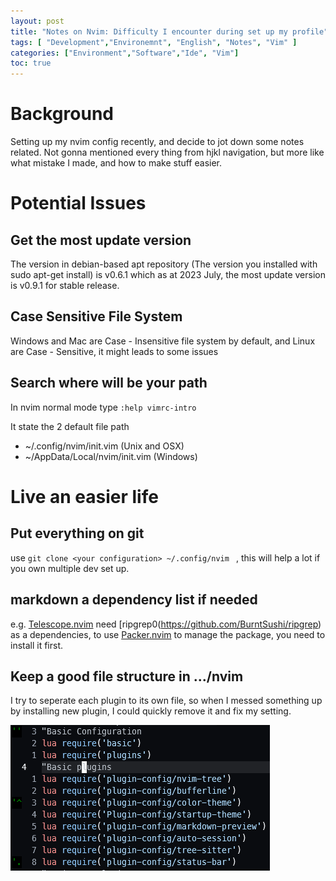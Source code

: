 ```yaml
---
layout: post
title: "Notes on Nvim: Difficulty I encounter during set up my profile"
tags: [ "Development","Environemnt", "English", "Notes", "Vim" ]
categories: ["Environment","Software","Ide", "Vim"]
toc: true
---
```


# Background
Setting up my nvim config recently, and decide to jot down some notes related. Not gonna mentioned every thing from hjkl navigation, but more like what mistake I made, and how to make stuff easier.

# Potential Issues
## Get the most update version
The version in debian-based apt repository (The version you installed with sudo apt-get install) is v0.6.1 which as at 2023 July, the most update version is v0.9.1 for stable release.

## Case Sensitive File System
Windows and Mac are Case - Insensitive file system by default, and Linux are Case - Sensitive, it might leads to some issues

## Search where will be your path 
In nvim normal mode type `:help vimrc-intro`

It state the 2 default file path
- ~/.config/nvim/init.vim         (Unix and OSX) 
- ~/AppData/Local/nvim/init.vim   (Windows) 

# Live an easier life
## Put everything on git

use `git clone <your configuration> ~/.config/nvim ` , this will help a lot if you own multiple dev set up. 
 
## markdown a dependency list if needed
e.g. [Telescope.nvim](https://github.com/nvim-telescope/telescope.nvim) need [ripgrep0(https://github.com/BurntSushi/ripgrep) as a dependencies, to use [Packer.nvim](https://github.com/wbthomason/packer.nvim) to manage the package, you need to install it first.

## Keep a good file structure in .../nvim

I try to seperate each plugin to its own file, so when I messed something up by installing new plugin, I could quickly remove it and fix my setting.

![init.vim](/assets/img/dev-environment/software/nvim/Initvim.PNG)
